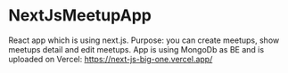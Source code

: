 # NextJsMeetupApp
React app which is using next.js. Purpose: you can create meetups, show meetups detail and edit meetups. 
App is using MongoDb as BE and is uploaded on Vercel: https://next-js-big-one.vercel.app/
